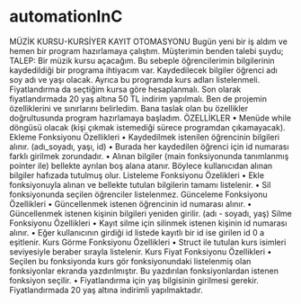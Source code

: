 # automationInC
MÜZİK KURSU-KURSİYER KAYIT OTOMASYONU
Bugün yeni bir iş aldım ve hemen bir program hazırlamaya çalıştım. Müşterimin benden talebi şuydu;
TALEP: Bir müzik kursu açacağım. Bu sebeple öğrencilerimin bilgilerinin kaydedildiği bir programa ihtiyacım var. Kaydedilecek bilgiler öğrenci adı soy adı ve yaşı olacak. Ayrıca bu programda kurs adları listelenmeli. Fiyatlandırma da seçtiğim kursa göre hesaplanmalı. Son olarak fiyatlandırmada 20 yaş altına 50 TL indirim yapılmalı.
Ben de projemin özelliklerini ve sınırlarını belirledim. Bana taslak olan bu özellikler doğrultusunda program hazırlamaya başladım.
ÖZELLİKLER
▪ Menüde while döngüsü olacak (kişi çıkmak istemediği sürece programdan çıkamayacak).
Ekleme Fonksiyonu Özellikleri
• Kaydedilmek istenilen öğrencinin bilgileri alınır. (adı_soyadı, yaşı, id)
• Burada her kaydedilen öğrenci için id numarası farklı girilmek zorundadır.
• Alınan bilgiler (main fonksiyonunda tanımlanmış pointer ile) bellekte ayrılan boş alana
atanır. Böylece kullanıcıdan alınan bilgiler hafızada tutulmuş olur.
Listeleme Fonksiyonu Özelikleri
• Ekle fonksiyonuyla alınan ve bellekte tutulan bilgilerin tamamı listelenir.
• Sil fonksiyonunda seçilen öğrenciler listelenmez.
Günceleme Fonksiyonu Özellikleri
• Güncellenmek istenen öğrencinin id numarası alınır.
• Güncellenmek istenen kişinin bilgileri yeniden girilir. (adı - soyadı, yaş)
Silme Fonksiyonu Özellikleri
• Kayıt silme için silinmek istenen kişinin id numarası alınır.
• Eğer kullanıcının girdiği id listede kayıtlı bir id ise girilen id 0 a eşitlenir.
Kurs Görme Fonksiyonu Özellikleri
• Struct ile tutulan kurs isimleri seviyesiyle beraber sırayla listelenir.
Kurs Fiyat Fonksiyonu Özellikleri
• Seçilen bu fonksiyonda kurs gör fonksiyonundaki listelenmiş olan fonksiyonlar ekranda yazdırılmıştır. Bu yazdırılan fonksiyonlardan istenen fonksiyon seçilir.
• Fiyatlandırma için yaş bilgisinin girilmesi gerekir. Fiyatlandırmada 20 yaş altına indirimli yapılmaktadır. 
